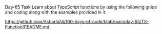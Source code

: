 Day-65 Task
Learn about TypeScript functions by using the following guide and coding along with the examples provided in it:

https://github.com/AsharibAli/100-days-of-code/blob/main/day-65/TS-Function/README.md